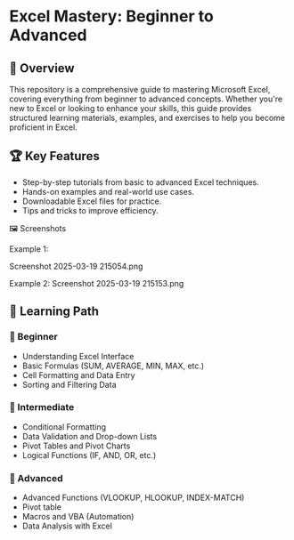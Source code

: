 # Excel Mastery: Beginner to Advanced

## 📌 Overview
This repository is a comprehensive guide to mastering Microsoft Excel, covering everything from beginner to advanced concepts. Whether you're new to Excel or looking to enhance your skills, this guide provides structured learning materials, examples, and exercises to help you become proficient in Excel.

## 🏆 Key Features
- Step-by-step tutorials from basic to advanced Excel techniques.
- Hands-on examples and real-world use cases.
- Downloadable Excel files for practice.
- Tips and tricks to improve efficiency.

🖼️ Screenshots

Example 1:

Screenshot 2025-03-19 215054.png

Example 2:
Screenshot 2025-03-19 215153.png

## 📖 Learning Path
### 🔹 Beginner
- Understanding Excel Interface
- Basic Formulas (SUM, AVERAGE, MIN, MAX, etc.)
- Cell Formatting and Data Entry
- Sorting and Filtering Data

### 🔹 Intermediate
- Conditional Formatting
- Data Validation and Drop-down Lists
- Pivot Tables and Pivot Charts
- Logical Functions (IF, AND, OR, etc.)

### 🔹 Advanced
- Advanced Functions (VLOOKUP, HLOOKUP, INDEX-MATCH)
- Pivot table
- Macros and VBA (Automation)
- Data Analysis with Excel


